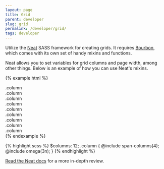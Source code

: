 ```yaml
---
layout: page
title: Grid
parent: developer
slug: grid
permalink: /developer/grid/
tags: developer
---
```


Utilize the [Neat](http://neat.bourbon.io/) SASS framework for creating grids. It requires [Bourbon](http://bourbon.io/), which comes with its own set of handy mixins and functions.

Neat allows you to set variables for grid columns and page width, among other things. Below is an example of how you can use Neat's mixins.

{% example html %}
<div class="column">.column</div>
<div class="column">.column</div>
<div class="column">.column</div>
<div class="column">.column</div>
<div class="column">.column</div>
<div class="column">.column</div>
<div class="column">.column</div>
<div class="column">.column</div>
<div class="column">.column</div>
{% endexample %}

{% highlight scss %}
$columns: 12;
.column {
    @include span-columns(4);
    @include omega(3n);
}
{% endhighlight %}

[Read the Neat docs](http://thoughtbot.github.io/neat-docs/latest/) for a more in-depth review.
